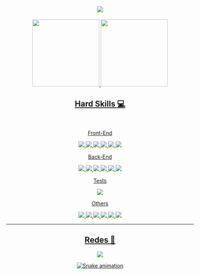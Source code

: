 <h1 align="center">
  <a href="https://git.io/typing-svg">
    <img src="https://readme-typing-svg.herokuapp.com/?lines=Hi!;I'm+Humberto+!+👋&center=true&size=30">
  </a>
</h1>

<div align="center">
  <a href="https://github.com/LyoDekken">
  <img height="180em" src="https://github-readme-stats.vercel.app/api?username=LyoDekken&show_icons=true&theme=dracula&include_all_commits=true&count_private=true"/>
  <img height="180em" src="https://github-readme-stats.vercel.app/api/top-langs/?username=LyoDekken&layout=compact&langs_count=7&theme=dracula"/>
</div>

<h2 align="center"> Hard Skills 💻 </h2>
<br>

<p align="center">Front-End</p>
<div align="center">
<img src="https://img.shields.io/badge/JavaScript-323330?style=for-the-badge&logo=javascript&logoColor=F7DF1E">
<img src="https://img.shields.io/badge/CSS3-1572B6?style=for-the-badge&logo=css3&logoColor=white">
<img src="https://img.shields.io/badge/HTML5-E34F26?style=for-the-badge&logo=html5&logoColor=white">
<img src="https://img.shields.io/badge/REACT-20232A?style=for-the-badge&logo=react&logoColor=61DAFB">
<img src="https://img.shields.io/badge/NEXT.JS-0C0C0C?style=for-the-badge&logo=react&logoColor=F2F2F2">
<img src="https://img.shields.io/badge/styled--components-DB7093?style=for-the-badge&logo=styled-components&logoColor=white">
</div>


<p align="center">Back-End</p>
<div align="center">
<img src="https://img.shields.io/badge/Node.js-339933?style=for-the-badge&logo=nodedotjs&logoColor=white">
<img src="https://img.shields.io/badge/MongoDB-4EA94B?style=for-the-badge&logo=mongodb&logoColor=white">
<img src="https://img.shields.io/badge/PostgreSQL-316192?style=for-the-badge&logo=postgresql&logoColor=white">
<img src="https://img.shields.io/badge/Prisma-3982CE?style=for-the-badge&logo=Prisma&logoColor=white">
<img src="https://img.shields.io/badge/TypeORM-DD3222?style=for-the-badge&logo=TypeORM&logoColor=white">
<img src="https://img.shields.io/badge/TypeScript-007ACC?style=for-the-badge&logo=typescript&logoColor=white">
</div>

<p align="center">Tests</p>
<div align="center">
<img src="https://img.shields.io/badge/Jest-C21325?style=for-the-badge&logo=jest&logoColor=white">
</div>

<p align="center">Others</p>
<div align="center">
<img src="https://img.shields.io/badge/VSCode-0078D4?style=for-the-badge&logo=visual%20studio%20code&logoColor=white">
<img src="https://img.shields.io/badge/GIT-E44C30?style=for-the-badge&logo=git&logoColor=white">
<img src="https://img.shields.io/badge/GitHub-100000?style=for-the-badge&logo=github&logoColor=white">
<img src="https://img.shields.io/badge/Trello-0052CC?style=for-the-badge&logo=trello&logoColor=white">
<img src="https://img.shields.io/badge/Docker-0997E5?style=for-the-badge&logo=docker&logoColor=white">
<img src="https://img.shields.io/badge/AWS-F68D11?style=for-the-badge&logo=aws&logoColor=black">
</div>

<hr>
<h2 align="center"> Redes 📱 </h2>
<p align="center">
<a href="https://www.linkedin.com/in/humbertohenrique/" title="LinkedIn Profile"><img src="https://img.shields.io/badge/LinkedIn-0077B5?style=for-the-badge&logo=linkedin&logoColor=white">
</p>

<div align="center">

  ![Snake animation](https://github.com/LyoDekken/LyoDekken/blob/output/github-contribution-grid-snake.svg)
  
</div>
